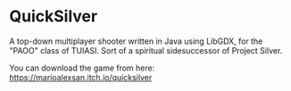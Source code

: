 # QuickSilver
A top-down multiplayer shooter written in Java using LibGDX, for the "PAOO" class of TUIASI. Sort of a spiritual sidesuccessor of Project Silver.

You can download the game from here: https://marioalexsan.itch.io/quicksilver
